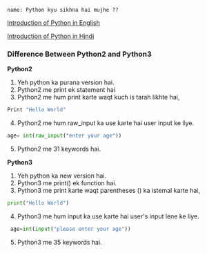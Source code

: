 ```ngMeta
name: Python kyu sikhna hai mujhe ??
```


[Introduction of Python in English
](https://www.youtube.com/watch?v=UlpurGz1-TU&t=9s)


[Introduction of Python in Hindi
](https://www.youtube.com/watch?v=iWNpVTYSt74)



### Difference Between Python2 and Python3

**Python2**

1. Yeh python ka purana version hai.
2. Python2 me print ek statement hai
3. Python2 me hum print karte waqt kuch is tarah likhte hai,
```python
Print "Hello World"
 ```
4. Python2 me hum raw_input ka use karte hai user input ke liye.
```python 
age= int(raw_input("enter your age"))
 ```
5. Python2 me 31 keywords hai.



**Python3**


1. Yeh python ka new version hai.
2. Python3 me print() ek function hai.
3. Python3 me print karte waqt parentheses ()  ka istemal karte hai,
```python
print("Hello World")
 ```
4. Python3 me hum input ka use karte hai user's input lene ke liye.
```python
 age=int(input("please enter your age"))
  ```
5. Python3 me 35 keywords hai.

